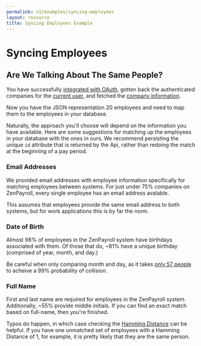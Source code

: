 ```yaml
---
permalink: v1/examples/syncing-employees
layout: resource
title: Syncing Employees Example
---
```


# Syncing Employees

## Are We Talking About The Same People?

You have successfully <a href="/v1/examples/authentication">integrated with OAuth</a>, gotten back the authenticated companies for the <a href="/v1/current_user">current user</a>, and fetched the <a href="/v1/companies">company information</a>.

Now you have the JSON representation 20 employees and need to map them to the employees in your database.

Naturally, the approach you'll choose will depend on the information you have available. Here are some suggestions for matching up the employees in your database with the ones in ours. We recommend persisting the unique `id` attribute that is returned by the Api, rather than redoing the match at the beginning of a pay period.

### Email Addresses

We provided email addresses with employee information specifically for matching employees between systems. For just under 75% companies on ZenPayroll, every single employee has an email address avalable.

This assumes that employees provide the same email address to both systems, but for work applications this is by far the norm.

### Date of Birth

Almost 98% of employees in the ZenPayroll system have birthdays associated with them. Of those that do, ~81% have a unique birthday (comprised of year, month, and day.)

Be careful when only comparing month and day, as it takes [only 57 people](http://en.wikipedia.org/wiki/Birthday_problem) to acheive a 99% probability of collision.

### Full Name

First and last name are required for employees in the ZenPayroll system. Additionally, ~55% provide middle initials. If you can find an exact match based on full-name, then you're finished.

Typos do happen, in which case checking the [Hamming Distance](http://en.wikipedia.org/wiki/Hamming_distance) can be helpful. If you have one unmatched set of employees with a Hamming Distance of 1, for example, it is pretty likely that they are the same person.